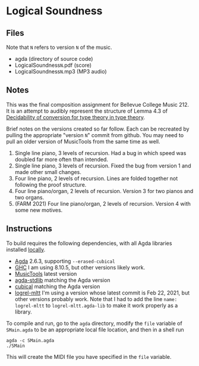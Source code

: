 # Logical Soundness

## Files

Note that `N` refers to version `N` of the music.

* agda (directory of source code)
* LogicalSoundness`N`.pdf (score)
* LogicalSoundness`N`.mp3 (MP3 audio)

## Notes

This was the final composition assignment for Bellevue College Music
212. It is an attempt to audibly represent the structure of Lemma 4.3 of
[Decidability of conversion for type theory in type theory](https://dl.acm.org/doi/10.1145/3158111).


Brief notes on the versions created so far follow. Each can be recreated by pulling the appropriate
"version `N`" commit from github. You may need to pull an older version of MusicTools from the same
time as well.

1. Single line piano, 3 levels of recursion. Had a bug in which speed was doubled far more often than intended.
2. Single line piano, 3 levels of recursion. Fixed the bug from version 1 and made other small changes.
3. Four line piano, 2 levels of recursion. Lines are folded together not following the proof structure.
4. Four line piano/organ, 2 levels of recursion. Version 3 for two pianos and two organs.
5. (FARM 2021) Four line piano/organ, 2 levels of recursion. Version 4 with some new motives.

## Instructions

To build requires the following dependencies, with all Agda libraries installed
[locally](https://agda.readthedocs.io/en/latest/tools/package-system.html).
* [Agda](https://github.com/agda/agda) 2.6.3, supporting `--erased-cubical`
* [GHC](https://www.haskell.org/ghc/) I am using 8.10.5, but other versions likely work.
* [MusicTools](https://github.com/halfaya/MusicTools) latest version
* [agda-stdlib](https://github.com/agda/agda-stdlib) matching the Agda version
* [cubical](https://github.com/agda/cubical) matching the Agda version
* [logrel-mltt](https://github.com/mr-ohman/logrel-mltt) I'm using a version whose latest commit is Feb 22, 2021, but
  other versions probably work. Note that I had to add the line `name: logrel-mltt` to `logrel-mltt.agda-lib` to
  make it work properly as a library.

To compile and run, go to the `agda` directory,
modify the `file` variable of `SMain.agda` to be an appropriate local file location, and then in a shell run
```
agda -c SMain.agda
./SMain
```
This will create the MIDI file you have specified in the `file` variable.
